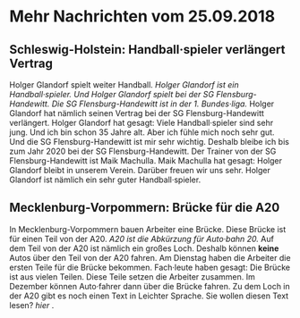# Mehr Nachrichten vom 25.09.2018


## Schleswig-Holstein: Handball·spieler verlängert Vertrag
Holger Glandorf spielt weiter Handball. 
*Holger Glandorf ist ein Handball·spieler.* 
*Und Holger Glandorf spielt bei der SG Flensburg-Handewitt.* 
*Die SG Flensburg-Handewitt ist in der 1. Bundes·liga.* Holger Glandorf hat nämlich seinen Vertrag bei der SG Flensburg-Handewitt verlängert. Holger Glandorf hat gesagt: Viele Handball·spieler sind sehr jung. Und ich bin schon 35 Jahre alt. Aber ich fühle mich noch sehr gut. Und die SG Flensburg-Handewitt ist mir sehr wichtig. Deshalb bleibe ich bis zum Jahr 2020 bei der SG Flensburg-Handewitt. Der Trainer von der SG Flensburg-Handewitt ist Maik Machulla. Maik Machulla hat gesagt: Holger Glandorf bleibt in unserem Verein. Darüber freuen wir uns sehr. Holger Glandorf ist nämlich ein sehr guter Handball·spieler. 

## Mecklenburg-Vorpommern: Brücke für die A20
In Mecklenburg-Vorpommern bauen Arbeiter eine Brücke. Diese Brücke ist für einen Teil von der A20. 
*A20 ist die Abkürzung für Auto·bahn 20.* Auf dem Teil von der A20 ist nämlich ein großes Loch. Deshalb können **keine** Autos über den Teil von der A20 fahren. Am Dienstag haben die Arbeiter die ersten Teile für die Brücke bekommen. Fach·leute haben gesagt: Die Brücke ist aus vielen Teilen. Diese Teile setzen die Arbeiter zusammen. Im Dezember können Auto·fahrer dann über die Brücke fahren. 
Zu dem Loch in der A20 gibt es noch einen Text in Leichter Sprache. Sie wollen diesen Text lesen?  *hier* . 
